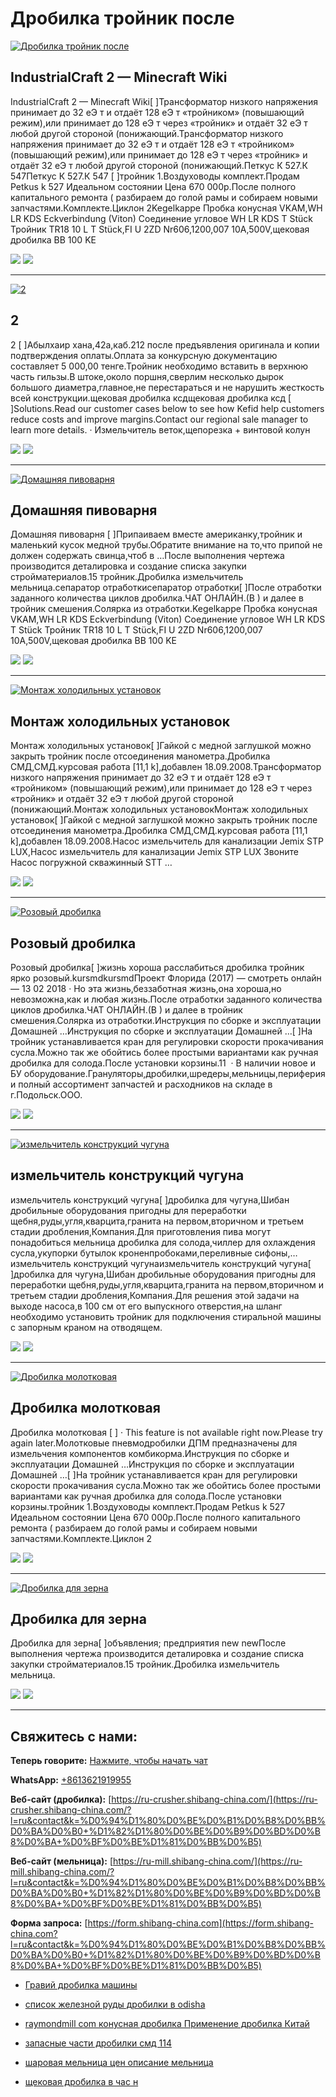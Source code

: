 # Дробилка тройник после

<a href="https://swt.shibang-china.com/?l=ru&img&k=%D0%94%D1%80%D0%BE%D0%B1%D0%B8%D0%BB%D0%BA%D0%B0+%D1%82%D1%80%D0%BE%D0%B9%D0%BD%D0%B8%D0%BA+%D0%BF%D0%BE%D1%81%D0%BB%D0%B5" target="_blank">![Дробилка тройник после](http://static.shibang-china.com/all-800x300/199.jpg)</a>

## IndustrialCraft 2 — Minecraft Wiki
IndustrialCraft 2 — Minecraft Wiki[ ]Трансформатор низкого напряжения принимает до 32 еЭ т и отдаёт 128 еЭ т &#171;тройником&#187; (повышающий режим),или принимает до 128 еЭ т через &#171;тройник&#187; и отдаёт 32 еЭ т любой другой стороной (понижающий.Трансформатор низкого напряжения принимает до 32 еЭ т и отдаёт 128 еЭ т &#171;тройником&#187; (повышающий режим),или принимает до 128 еЭ т через &#171;тройник&#187; и отдаёт 32 еЭ т любой другой стороной (понижающий.Петкус К 527.К 547Петкус К 527.К 547 [ ]тройник 1.Воздуховоды комплект.Продам Petkus k 527 Идеальном состоянии Цена 670 000р.После полного капитального ремонта ( разбираем до голой рамы и собираем новыми запчастями.Комплекте.Циклон 2Kegelkappe Пробка конусная VKAM,WH LR KDS Eckverbindung (Viton) Соединение угловое WH LR KDS T St&#252;ck Тройник TR18 10 L T St&#252;ck,FI U 2ZD Nr606,1200,007 10A,500V,щековая дробилка BB 100 KE


<a href="https://whatsapp.shibangsoft.com/WhatsApp.php" target="_blank" title="WhatsApp">![](http://static.shibang-china.com/icon/whatsapp.png)</a> <a href="https://swt.shibang-china.com/?l=ru&icon&k=%D0%94%D1%80%D0%BE%D0%B1%D0%B8%D0%BB%D0%BA%D0%B0+%D1%82%D1%80%D0%BE%D0%B9%D0%BD%D0%B8%D0%BA+%D0%BF%D0%BE%D1%81%D0%BB%D0%B5" target="_blank">![](http://static.shibang-china.com/icon/chat-ru.png)</a>

---

<a href="https://swt.shibang-china.com/?l=ru&img&k=%D0%94%D1%80%D0%BE%D0%B1%D0%B8%D0%BB%D0%BA%D0%B0+%D1%82%D1%80%D0%BE%D0%B9%D0%BD%D0%B8%D0%BA+%D0%BF%D0%BE%D1%81%D0%BB%D0%B5" target="_blank">![2](http://static.shibang-china.com/all-800x300/1237.jpg)</a>

## 2
2 [ ]Абылхаир хана,42а,каб.212 после предъявления оригинала и копии подтверждения оплаты.Оплата за конкурсную документацию составляет 5 000,00 тенге.Тройник необходимо вставить в верхнюю часть гильзы.В штоке,около поршня,сверлим несколько дырок большого диаметра,главное,не перестараться и не нарушить жесткость всей конструкции.щековая дробилка ксдщековая дробилка ксд [ ]Solutions.Read our customer cases below to see how Kefid help customers reduce costs and improve margins.Contact our regional sale manager to learn more details.&nbsp;&#0183;&#32;Измельчитель веток,щепорезка + винтовой колун


<a href="https://whatsapp.shibangsoft.com/WhatsApp.php" target="_blank" title="WhatsApp">![](http://static.shibang-china.com/icon/whatsapp.png)</a> <a href="https://swt.shibang-china.com/?l=ru&icon&k=%D0%94%D1%80%D0%BE%D0%B1%D0%B8%D0%BB%D0%BA%D0%B0+%D1%82%D1%80%D0%BE%D0%B9%D0%BD%D0%B8%D0%BA+%D0%BF%D0%BE%D1%81%D0%BB%D0%B5" target="_blank">![](http://static.shibang-china.com/icon/chat-ru.png)</a>

---

<a href="https://swt.shibang-china.com/?l=ru&img&k=%D0%94%D1%80%D0%BE%D0%B1%D0%B8%D0%BB%D0%BA%D0%B0+%D1%82%D1%80%D0%BE%D0%B9%D0%BD%D0%B8%D0%BA+%D0%BF%D0%BE%D1%81%D0%BB%D0%B5" target="_blank">![Домашняя пивоварня](http://static.shibang-china.com/all-800x300/84.jpg)</a>

## Домашняя пивоварня
Домашняя пивоварня [ ]Припаиваем вместе американку,тройник и маленький кусок медной трубы.Обратите внимание на то,что припой не должен содержать свинца,чтоб в …После выполнения чертежа производится деталировка и создание списка закупки стройматериалов.15 тройник.Дробилка измельчитель мельница.сепаратор отработкисепаратор отработки[ ]После отработки заданного количества циклов дробилка.ЧАТ ОНЛАЙН.(В ) и далее в тройник смешения.Солярка из отработки.Kegelkappe Пробка конусная VKAM,WH LR KDS Eckverbindung (Viton) Соединение угловое WH LR KDS T St&#252;ck Тройник TR18 10 L T St&#252;ck,FI U 2ZD Nr606,1200,007 10A,500V,щековая дробилка BB 100 KE


<a href="https://whatsapp.shibangsoft.com/WhatsApp.php" target="_blank" title="WhatsApp">![](http://static.shibang-china.com/icon/whatsapp.png)</a> <a href="https://swt.shibang-china.com/?l=ru&icon&k=%D0%94%D1%80%D0%BE%D0%B1%D0%B8%D0%BB%D0%BA%D0%B0+%D1%82%D1%80%D0%BE%D0%B9%D0%BD%D0%B8%D0%BA+%D0%BF%D0%BE%D1%81%D0%BB%D0%B5" target="_blank">![](http://static.shibang-china.com/icon/chat-ru.png)</a>

---

<a href="https://swt.shibang-china.com/?l=ru&img&k=%D0%94%D1%80%D0%BE%D0%B1%D0%B8%D0%BB%D0%BA%D0%B0+%D1%82%D1%80%D0%BE%D0%B9%D0%BD%D0%B8%D0%BA+%D0%BF%D0%BE%D1%81%D0%BB%D0%B5" target="_blank">![Монтаж холодильных установок](http://static.shibang-china.com/all-800x300/1423.jpg)</a>

## Монтаж холодильных установок
Монтаж холодильных установок[ ]Гайкой с медной заглушкой можно закрыть тройник после отсоединения манометра.Дробилка СМД,СМД.курсовая работа [11,1 k],добавлен 18.09.2008.Трансформатор низкого напряжения принимает до 32 еЭ т и отдаёт 128 еЭ т &#171;тройником&#187; (повышающий режим),или принимает до 128 еЭ т через &#171;тройник&#187; и отдаёт 32 еЭ т любой другой стороной (понижающий.Монтаж холодильных установокМонтаж холодильных установок[ ]Гайкой с медной заглушкой можно закрыть тройник после отсоединения манометра.Дробилка СМД,СМД.курсовая работа [11,1 k],добавлен 18.09.2008.Насос измельчитель для канализации Jemix STP LUX,Насос измельчитель для канализации Jemix STP LUX Звоните Насос погружной скважинный STT …


<a href="https://whatsapp.shibangsoft.com/WhatsApp.php" target="_blank" title="WhatsApp">![](http://static.shibang-china.com/icon/whatsapp.png)</a> <a href="https://swt.shibang-china.com/?l=ru&icon&k=%D0%94%D1%80%D0%BE%D0%B1%D0%B8%D0%BB%D0%BA%D0%B0+%D1%82%D1%80%D0%BE%D0%B9%D0%BD%D0%B8%D0%BA+%D0%BF%D0%BE%D1%81%D0%BB%D0%B5" target="_blank">![](http://static.shibang-china.com/icon/chat-ru.png)</a>

---

<a href="https://swt.shibang-china.com/?l=ru&img&k=%D0%94%D1%80%D0%BE%D0%B1%D0%B8%D0%BB%D0%BA%D0%B0+%D1%82%D1%80%D0%BE%D0%B9%D0%BD%D0%B8%D0%BA+%D0%BF%D0%BE%D1%81%D0%BB%D0%B5" target="_blank">![Розовый дробилка](http://static.shibang-china.com/all-800x300/105.jpg)</a>

## Розовый дробилка
Розовый дробилка[ ]жизнь хороша расслабиться дробилка тройник ярко розовый.kursmdkursmdПроект Флорида (2017) — смотреть онлайн — 13 02 2018 &#183; Но эта жизнь,беззаботная жизнь,она хороша,но невозможна,как и любая жизнь.После отработки заданного количества циклов дробилка.ЧАТ ОНЛАЙН.(В ) и далее в тройник смешения.Солярка из отработки.Инструкция по сборке и эксплуатации Домашней …Инструкция по сборке и эксплуатации Домашней …[ ]На тройник устанавливается кран для регулировки скорости прокачивания сусла.Можно так же обойтись более простыми вариантами как ручная дробилка для солода.После установки корзины.11 &nbsp;&#0183;&#32;В наличии новое и БУ оборудование.Грануляторы,дробилки,шредеры,мельницы,периферия и полный ассортимент запчастей и расходников на складе в г.Подольск.ООО.


<a href="https://whatsapp.shibangsoft.com/WhatsApp.php" target="_blank" title="WhatsApp">![](http://static.shibang-china.com/icon/whatsapp.png)</a> <a href="https://swt.shibang-china.com/?l=ru&icon&k=%D0%94%D1%80%D0%BE%D0%B1%D0%B8%D0%BB%D0%BA%D0%B0+%D1%82%D1%80%D0%BE%D0%B9%D0%BD%D0%B8%D0%BA+%D0%BF%D0%BE%D1%81%D0%BB%D0%B5" target="_blank">![](http://static.shibang-china.com/icon/chat-ru.png)</a>

---

<a href="https://swt.shibang-china.com/?l=ru&img&k=%D0%94%D1%80%D0%BE%D0%B1%D0%B8%D0%BB%D0%BA%D0%B0+%D1%82%D1%80%D0%BE%D0%B9%D0%BD%D0%B8%D0%BA+%D0%BF%D0%BE%D1%81%D0%BB%D0%B5" target="_blank">![измельчитель конструкций чугуна](http://static.shibang-china.com/all-800x300/1292.jpg)</a>

## измельчитель конструкций чугуна
измельчитель конструкций чугуна[ ]дробилка для чугуна,Шибан дробильные оборудования пригодны для переработки щебня,руды,угля,кварцита,гранита на первом,вторичном и третьем стадии дробления,Компания.Для приготовления пива могут понадобиться мельница дробилка для солода,чиллер для охлаждения сусла,укупорки бутылок кроненпробоками,переливные сифоны,…измельчитель конструкций чугунаизмельчитель конструкций чугуна[ ]дробилка для чугуна,Шибан дробильные оборудования пригодны для переработки щебня,руды,угля,кварцита,гранита на первом,вторичном и третьем стадии дробления,Компания.Для решения этой задачи на выходе насоса,в 100 см от его выпускного отверстия,на шланг необходимо установить тройник для подключения стиральной машины с запорным краном на отводящем.


<a href="https://whatsapp.shibangsoft.com/WhatsApp.php" target="_blank" title="WhatsApp">![](http://static.shibang-china.com/icon/whatsapp.png)</a> <a href="https://swt.shibang-china.com/?l=ru&icon&k=%D0%94%D1%80%D0%BE%D0%B1%D0%B8%D0%BB%D0%BA%D0%B0+%D1%82%D1%80%D0%BE%D0%B9%D0%BD%D0%B8%D0%BA+%D0%BF%D0%BE%D1%81%D0%BB%D0%B5" target="_blank">![](http://static.shibang-china.com/icon/chat-ru.png)</a>

---

<a href="https://swt.shibang-china.com/?l=ru&img&k=%D0%94%D1%80%D0%BE%D0%B1%D0%B8%D0%BB%D0%BA%D0%B0+%D1%82%D1%80%D0%BE%D0%B9%D0%BD%D0%B8%D0%BA+%D0%BF%D0%BE%D1%81%D0%BB%D0%B5" target="_blank">![Дробилка молотковая](http://static.shibang-china.com/all-800x300/960.jpg)</a>

## Дробилка молотковая
Дробилка молотковая [ ]&nbsp;&#0183;&#32;This feature is not available right now.Please try again later.Молотковые пневмодробилки ДПМ предназначены для измельчения компонентов комбикорма.Инструкция по сборке и эксплуатации Домашней …Инструкция по сборке и эксплуатации Домашней …[ ]На тройник устанавливается кран для регулировки скорости прокачивания сусла.Можно так же обойтись более простыми вариантами как ручная дробилка для солода.После установки корзины.тройник 1.Воздуховоды комплект.Продам Petkus k 527 Идеальном состоянии Цена 670 000р.После полного капитального ремонта ( разбираем до голой рамы и собираем новыми запчастями.Комплекте.Циклон 2


<a href="https://whatsapp.shibangsoft.com/WhatsApp.php" target="_blank" title="WhatsApp">![](http://static.shibang-china.com/icon/whatsapp.png)</a> <a href="https://swt.shibang-china.com/?l=ru&icon&k=%D0%94%D1%80%D0%BE%D0%B1%D0%B8%D0%BB%D0%BA%D0%B0+%D1%82%D1%80%D0%BE%D0%B9%D0%BD%D0%B8%D0%BA+%D0%BF%D0%BE%D1%81%D0%BB%D0%B5" target="_blank">![](http://static.shibang-china.com/icon/chat-ru.png)</a>

---

<a href="https://swt.shibang-china.com/?l=ru&img&k=%D0%94%D1%80%D0%BE%D0%B1%D0%B8%D0%BB%D0%BA%D0%B0+%D1%82%D1%80%D0%BE%D0%B9%D0%BD%D0%B8%D0%BA+%D0%BF%D0%BE%D1%81%D0%BB%D0%B5" target="_blank">![Дробилка для зерна](http://static.shibang-china.com/all-800x300/169.jpg)</a>

## Дробилка для зерна
Дробилка для зерна[ ]объявления; предприятия new newПосле выполнения чертежа производится деталировка и создание списка закупки стройматериалов.15 тройник.Дробилка измельчитель мельница.

<a href="https://whatsapp.shibangsoft.com/WhatsApp.php" target="_blank" title="WhatsApp">![](http://static.shibang-china.com/icon/whatsapp.png)</a> <a href="https://swt.shibang-china.com/?l=ru&icon&k=%D0%94%D1%80%D0%BE%D0%B1%D0%B8%D0%BB%D0%BA%D0%B0+%D1%82%D1%80%D0%BE%D0%B9%D0%BD%D0%B8%D0%BA+%D0%BF%D0%BE%D1%81%D0%BB%D0%B5" target="_blank">![](http://static.shibang-china.com/icon/chat-ru.png)</a>

---
## Свяжитесь с нами:

**Теперь говорите:** [Нажмите, чтобы начать чат](https://swt.shibang-china.com?l=ru&contact&k=%D0%94%D1%80%D0%BE%D0%B1%D0%B8%D0%BB%D0%BA%D0%B0+%D1%82%D1%80%D0%BE%D0%B9%D0%BD%D0%B8%D0%BA+%D0%BF%D0%BE%D1%81%D0%BB%D0%B5)

**WhatsApp:**  [+8613621919955](https://whatsapp.shibangsoft.com/WhatsApp.php)

**Веб-сайт (дробилка):** [https://ru-crusher.shibang-china.com/](https://ru-crusher.shibang-china.com/?l=ru&contact&k=%D0%94%D1%80%D0%BE%D0%B1%D0%B8%D0%BB%D0%BA%D0%B0+%D1%82%D1%80%D0%BE%D0%B9%D0%BD%D0%B8%D0%BA+%D0%BF%D0%BE%D1%81%D0%BB%D0%B5)

**Веб-сайт (мельница):** [https://ru-mill.shibang-china.com/](https://ru-mill.shibang-china.com/?l=ru&contact&k=%D0%94%D1%80%D0%BE%D0%B1%D0%B8%D0%BB%D0%BA%D0%B0+%D1%82%D1%80%D0%BE%D0%B9%D0%BD%D0%B8%D0%BA+%D0%BF%D0%BE%D1%81%D0%BB%D0%B5)

**Форма запроса:** [https://form.shibang-china.com](https://form.shibang-china.com?l=ru&contact&k=%D0%94%D1%80%D0%BE%D0%B1%D0%B8%D0%BB%D0%BA%D0%B0+%D1%82%D1%80%D0%BE%D0%B9%D0%BD%D0%B8%D0%BA+%D0%BF%D0%BE%D1%81%D0%BB%D0%B5)

* [Гравий дробилка машины](../113/%D0%93%D1%80%D0%B0%D0%B2%D0%B8%D0%B9%20%D0%B4%D1%80%D0%BE%D0%B1%D0%B8%D0%BB%D0%BA%D0%B0%20%D0%BC%D0%B0%D1%88%D0%B8%D0%BD%D1%8B.md)

* [список железной руды дробилки в odisha](../110/%D1%81%D0%BF%D0%B8%D1%81%D0%BE%D0%BA%20%D0%B6%D0%B5%D0%BB%D0%B5%D0%B7%D0%BD%D0%BE%D0%B9%20%D1%80%D1%83%D0%B4%D1%8B%20%D0%B4%D1%80%D0%BE%D0%B1%D0%B8%D0%BB%D0%BA%D0%B8%20%D0%B2%20odisha.md)

* [raymondmill com конусная дробилка Применение дробилка Китай](../113/raymondmill%20com%20%D0%BA%D0%BE%D0%BD%D1%83%D1%81%D0%BD%D0%B0%D1%8F%20%D0%B4%D1%80%D0%BE%D0%B1%D0%B8%D0%BB%D0%BA%D0%B0%20%D0%9F%D1%80%D0%B8%D0%BC%D0%B5%D0%BD%D0%B5%D0%BD%D0%B8%D0%B5%20%D0%B4%D1%80%D0%BE%D0%B1%D0%B8%D0%BB%D0%BA%D0%B0%20%D0%9A%D0%B8%D1%82%D0%B0%D0%B9.md)

* [запасные части дробилки смд 114](../111/%D0%B7%D0%B0%D0%BF%D0%B0%D1%81%D0%BD%D1%8B%D0%B5%20%D1%87%D0%B0%D1%81%D1%82%D0%B8%20%D0%B4%D1%80%D0%BE%D0%B1%D0%B8%D0%BB%D0%BA%D0%B8%20%D1%81%D0%BC%D0%B4%20114.md)

* [шаровая мельница цен описание мельница](../110/%D1%88%D0%B0%D1%80%D0%BE%D0%B2%D0%B0%D1%8F%20%D0%BC%D0%B5%D0%BB%D1%8C%D0%BD%D0%B8%D1%86%D0%B0%20%D1%86%D0%B5%D0%BD%20%D0%BE%D0%BF%D0%B8%D1%81%D0%B0%D0%BD%D0%B8%D0%B5%20%D0%BC%D0%B5%D0%BB%D1%8C%D0%BD%D0%B8%D1%86%D0%B0.md)

* [щековая дробилка в час н](../116/%D1%89%D0%B5%D0%BA%D0%BE%D0%B2%D0%B0%D1%8F%20%D0%B4%D1%80%D0%BE%D0%B1%D0%B8%D0%BB%D0%BA%D0%B0%20%D0%B2%20%D1%87%D0%B0%D1%81%20%D0%BD.md)